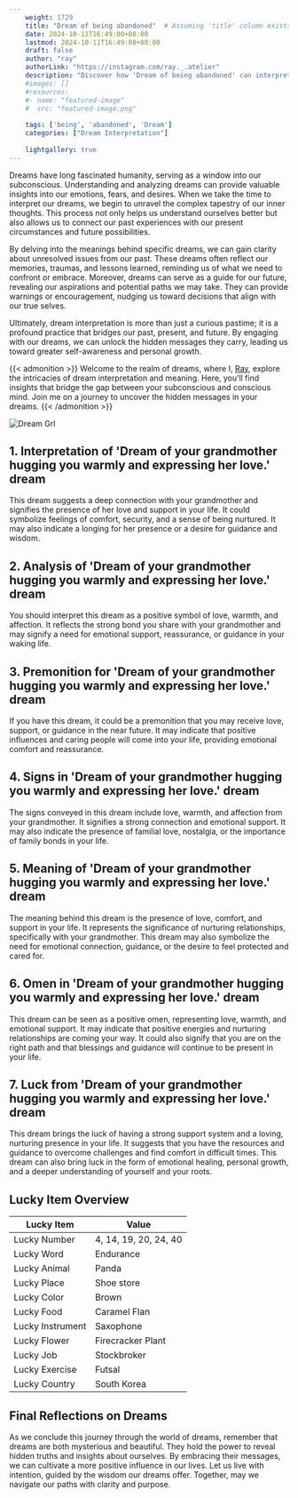 ```yaml
---
    weight: 1729
    title: "Dream of being abandoned"  # Assuming 'title' column exists
    date: 2024-10-11T16:49:00+08:00
    lastmod: 2024-10-11T16:49:00+08:00
    draft: false
    author: "ray"
    authorLink: "https://instagram.com/ray._.atelier"
    description: "Discover how 'Dream of being abandoned' can interpret your future and uncover its significant meanings in your life."
    #images: []
    #resources:
    #- name: "featured-image"
    #  src: "featured-image.png"
    
    tags: ['being', 'abandoned', 'Dream']
    categories: ["Dream Interpretation"]
    
    lightgallery: true
---
```

    
Dreams have long fascinated humanity, serving as a window into our subconscious. Understanding and analyzing dreams can provide valuable insights into our emotions, fears, and desires. When we take the time to interpret our dreams, we begin to unravel the complex tapestry of our inner thoughts. This process not only helps us understand ourselves better but also allows us to connect our past experiences with our present circumstances and future possibilities.

By delving into the meanings behind specific dreams, we can gain clarity about unresolved issues from our past. These dreams often reflect our memories, traumas, and lessons learned, reminding us of what we need to confront or embrace. Moreover, dreams can serve as a guide for our future, revealing our aspirations and potential paths we may take. They can provide warnings or encouragement, nudging us toward decisions that align with our true selves.

Ultimately, dream interpretation is more than just a curious pastime; it is a profound practice that bridges our past, present, and future. By engaging with our dreams, we can unlock the hidden messages they carry, leading us toward greater self-awareness and personal growth.

{{< admonition >}}
Welcome to the realm of dreams, where I, [Ray](https://instagram.com/ray._.atelier), explore the intricacies of dream interpretation and meaning. Here, you’ll find insights that bridge the gap between your subconscious and conscious mind. Join me on a journey to uncover the hidden messages in your dreams.
{{< /admonition >}}

![Dream Grl](https://cdn.pixabay.com/photo/2017/11/02/03/35/gothic-2910057_1280.jpg "Dream Grl")

## 1. Interpretation of 'Dream of your grandmother hugging you warmly and expressing her love.' dream
 This dream suggests a deep connection with your grandmother and signifies the presence of her love and support in your life. It could symbolize feelings of comfort, security, and a sense of being nurtured. It may also indicate a longing for her presence or a desire for guidance and wisdom.

## 2. Analysis of 'Dream of your grandmother hugging you warmly and expressing her love.' dream
 You should interpret this dream as a positive symbol of love, warmth, and affection. It reflects the strong bond you share with your grandmother and may signify a need for emotional support, reassurance, or guidance in your waking life.

## 3. Premonition for 'Dream of your grandmother hugging you warmly and expressing her love.' dream
 If you have this dream, it could be a premonition that you may receive love, support, or guidance in the near future. It may indicate that positive influences and caring people will come into your life, providing emotional comfort and reassurance.

## 4. Signs in 'Dream of your grandmother hugging you warmly and expressing her love.' dream
 The signs conveyed in this dream include love, warmth, and affection from your grandmother. It signifies a strong connection and emotional support. It may also indicate the presence of familial love, nostalgia, or the importance of family bonds in your life.

## 5. Meaning of 'Dream of your grandmother hugging you warmly and expressing her love.' dream
 The meaning behind this dream is the presence of love, comfort, and support in your life. It represents the significance of nurturing relationships, specifically with your grandmother. This dream may also symbolize the need for emotional connection, guidance, or the desire to feel protected and cared for.

## 6. Omen in 'Dream of your grandmother hugging you warmly and expressing her love.' dream
 This dream can be seen as a positive omen, representing love, warmth, and emotional support. It may indicate that positive energies and nurturing relationships are coming your way. It could also signify that you are on the right path and that blessings and guidance will continue to be present in your life.

## 7. Luck from 'Dream of your grandmother hugging you warmly and expressing her love.' dream
 This dream brings the luck of having a strong support system and a loving, nurturing presence in your life. It suggests that you have the resources and guidance to overcome challenges and find comfort in difficult times. This dream can also bring luck in the form of emotional healing, personal growth, and a deeper understanding of yourself and your roots.

## Lucky Item Overview
| Lucky Item          | Value              |
|---------------|--------------------|
| Lucky Number        | 4, 14, 19, 20, 24, 40  |
| Lucky Word          | Endurance |
| Lucky Animal        | Panda |
| Lucky Place         | Shoe store     |
| Lucky Color         | Brown     |
| Lucky Food          | Caramel Flan      |
| Lucky Instrument    | Saxophone |
| Lucky Flower        | Firecracker Plant    |
| Lucky Job           | Stockbroker       |
| Lucky Exercise      | Futsal  |
| Lucky Country       | South Korea    |


##  Final Reflections on Dreams

As we conclude this journey through the world of dreams, remember that dreams are both mysterious and beautiful. They hold the power to reveal hidden truths and insights about ourselves. By embracing their messages, we can cultivate a more positive influence in our lives. Let us live with intention, guided by the wisdom our dreams offer. Together, may we navigate our paths with clarity and purpose.
